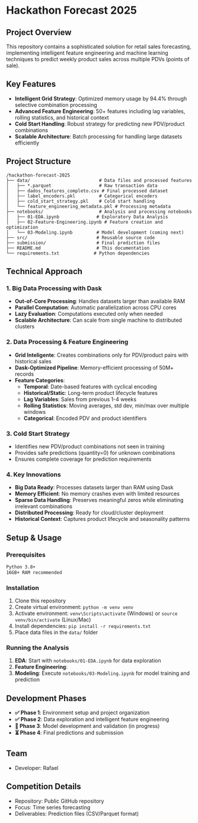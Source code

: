 # Hackathon Forecast 2025

## Project Overview
This repository contains a sophisticated solution for retail sales forecasting, implementing intelligent feature engineering and machine learning techniques to predict weekly product sales across multiple PDVs (points of sale).

## Key Features
- **Intelligent Grid Strategy**: Optimized memory usage by 94.4% through selective combination processing
- **Advanced Feature Engineering**: 50+ features including lag variables, rolling statistics, and historical context
- **Cold Start Handling**: Robust strategy for predicting new PDV/product combinations
- **Scalable Architecture**: Batch processing for handling large datasets efficiently

## Project Structure
```
/hackathon-forecast-2025
├── data/                          # Data files and processed features
│   ├── *.parquet                  # Raw transaction data
│   ├── dados_features_completo.csv # Final processed dataset
│   ├── label_encoders.pkl         # Categorical encoders
│   ├── cold_start_strategy.pkl    # Cold start handling
│   └── feature_engineering_metadata.pkl # Processing metadata
├── notebooks/                     # Analysis and processing notebooks
│   ├── 01-EDA.ipynb              # Exploratory Data Analysis
│   ├── 02-Feature-Engineering.ipynb # Feature creation and optimization
│   └── 03-Modeling.ipynb         # Model development (coming next)
├── src/                          # Reusable source code
├── submission/                   # Final prediction files
├── README.md                     # This documentation
└── requirements.txt             # Python dependencies
```

## Technical Approach

### 1. Big Data Processing with Dask
- **Out-of-Core Processing**: Handles datasets larger than available RAM
- **Parallel Computation**: Automatic parallelization across CPU cores
- **Lazy Evaluation**: Computations executed only when needed
- **Scalable Architecture**: Can scale from single machine to distributed clusters

### 2. Data Processing & Feature Engineering
- **Grid Inteligente**: Creates combinations only for PDV/product pairs with historical sales
- **Dask-Optimized Pipeline**: Memory-efficient processing of 50M+ records
- **Feature Categories**:
  - **Temporal**: Date-based features with cyclical encoding
  - **Historical/Static**: Long-term product lifecycle features
  - **Lag Variables**: Sales from previous 1-4 weeks
  - **Rolling Statistics**: Moving averages, std dev, min/max over multiple windows
  - **Categorical**: Encoded PDV and product identifiers

### 3. Cold Start Strategy
- Identifies new PDV/product combinations not seen in training
- Provides safe predictions (quantity=0) for unknown combinations
- Ensures complete coverage for prediction requirements

### 4. Key Innovations
- **Big Data Ready**: Processes datasets larger than RAM using Dask
- **Memory Efficient**: No memory crashes even with limited resources  
- **Sparse Data Handling**: Preserves meaningful zeros while eliminating irrelevant combinations
- **Distributed Processing**: Ready for cloud/cluster deployment
- **Historical Context**: Captures product lifecycle and seasonality patterns

## Setup & Usage

### Prerequisites
```bash
Python 3.8+
16GB+ RAM recommended
```

### Installation
1. Clone this repository
2. Create virtual environment: `python -m venv venv`
3. Activate environment: `venv\Scripts\activate` (Windows) or `source venv/bin/activate` (Linux/Mac)
4. Install dependencies: `pip install -r requirements.txt`
5. Place data files in the `data/` folder

### Running the Analysis
1. **EDA**: Start with `notebooks/01-EDA.ipynb` for data exploration
2. **Feature Engineering**: 
3. **Modeling**: Execute `notebooks/03-Modeling.ipynb` for model training and prediction

## Development Phases
- **✅ Phase 1**: Environment setup and project organization 
- **✅ Phase 2**: Data exploration and intelligent feature engineering
- **🔄 Phase 3**: Model development and validation (in progress)
- **⏳ Phase 4**: Final predictions and submission

## Team
- Developer: Rafael

## Competition Details
- Repository: Public GitHub repository
- Focus: Time series forecasting
- Deliverables: Prediction files (CSV/Parquet format)